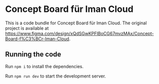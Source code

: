 
  # Concept Board für Iman Cloud

  This is a code bundle for Concept Board für Iman Cloud. The original project is available at https://www.figma.com/design/xQdSGwKPFIBoCG67mvzMAx/Concept-Board-f%C3%BCr-Iman-Cloud.

  ## Running the code

  Run `npm i` to install the dependencies.

  Run `npm run dev` to start the development server.
  